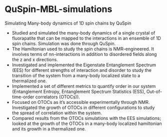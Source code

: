 # QuSpin-MBL-simulations
Simulating Many-body dynamics of 1D spin chains by QuSpin
- Studied and simulated the many-body dynamics of a single crystal of fluorapatite that can be mapped to the interactions in an ensemble of 1D spin chains. Simulation was done through QuSpin.
- The Hamiltonian used to study the spin chains is NMR-engineered. It involves terms of nn-interactions in addition to disordered fields along the z and x directions.
- Investigated and implemented the Eigenstate Entanglement Spectrum (EES) for different strengths of interaction and disorder to study the transition of the system from a many-body localized state to a thermalized one.
- Implemented a set of different metrics to quantify order in our system (Entanglement Entropy, Entanglement Spectrum Statistics (ESS), Out-of-time-order correlators (OTOCs)).
- Focused on OTOCs as it’s accessible experimentally through NMR. Investigated the growth of OTOCs in different configurations to study the spread of correlation within the system.
- Compared results from the OTOCs simulations with the EES simulations; looked at the growth of the OTOCs in a many-body localized hamiltonian and its growth in a thermalized one.

